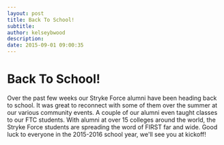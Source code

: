 ```yaml
---
layout: post
title: Back To School!
subtitle:
author: kelseybwood
description:
date: 2015-09-01 09:00:35
---
```


# Back To School!

Over the past few weeks our Stryke Force alumni have been heading back to school. It was great to reconnect with some of them over the summer at our various community events. A couple of our alumni even taught classes to our FTC students. With alumni at over 15 colleges around the world, the Stryke Force students are spreading the word of FIRST far and wide. Good luck to everyone in the 2015-2016 school year, we'll see you at kickoff!
